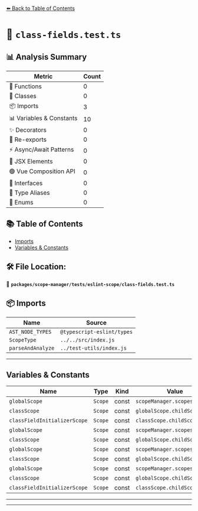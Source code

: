 [⬅️ Back to Table of Contents](../../../../index.md)

# 📄 `class-fields.test.ts`

## 📊 Analysis Summary

| Metric | Count |
|--------|-------|
| 🔧 Functions | 0 |
| 🧱 Classes | 0 |
| 📦 Imports | 3 |
| 📊 Variables & Constants | 10 |
| ✨ Decorators | 0 |
| 🔄 Re-exports | 0 |
| ⚡ Async/Await Patterns | 0 |
| 💠 JSX Elements | 0 |
| 🟢 Vue Composition API | 0 |
| 📐 Interfaces | 0 |
| 📑 Type Aliases | 0 |
| 🎯 Enums | 0 |

## 📚 Table of Contents

- [Imports](#imports)
- [Variables & Constants](#variables-constants)

## 🛠️ File Location:
📂 **`packages/scope-manager/tests/eslint-scope/class-fields.test.ts`**

## 📦 Imports

| Name | Source |
|------|--------|
| `AST_NODE_TYPES` | `@typescript-eslint/types` |
| `ScopeType` | `../../src/index.js` |
| `parseAndAnalyze` | `../test-utils/index.js` |


---

## Variables & Constants

| Name | Type | Kind | Value | Exported |
|------|------|------|-------|----------|
| `globalScope` | `Scope` | const | `scopeManager.scopes[0]` | ✗ |
| `classScope` | `Scope` | const | `globalScope.childScopes[0]` | ✗ |
| `classFieldInitializerScope` | `Scope` | const | `classScope.childScopes[0]` | ✗ |
| `globalScope` | `Scope` | const | `scopeManager.scopes[0]` | ✗ |
| `classScope` | `Scope` | const | `globalScope.childScopes[0]` | ✗ |
| `globalScope` | `Scope` | const | `scopeManager.scopes[0]` | ✗ |
| `classScope` | `Scope` | const | `globalScope.childScopes[0]` | ✗ |
| `globalScope` | `Scope` | const | `scopeManager.scopes[0]` | ✗ |
| `classScope` | `Scope` | const | `globalScope.childScopes[0]` | ✗ |
| `classFieldInitializerScope` | `Scope` | const | `classScope.childScopes[0]` | ✗ |


---


---